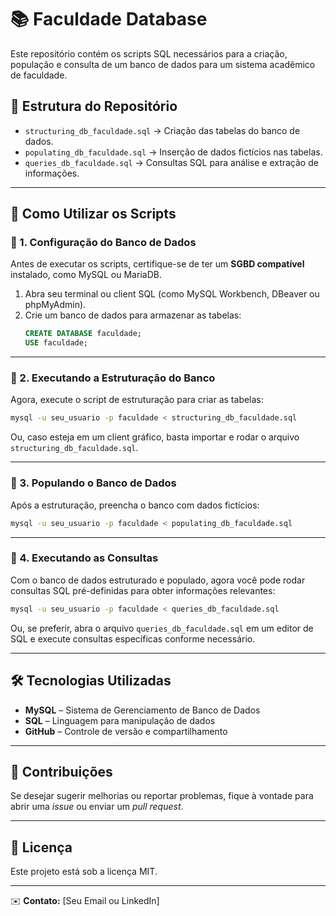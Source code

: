 # 📚 Faculdade Database

Este repositório contém os scripts SQL necessários para a criação, população e consulta de um banco de dados para um sistema acadêmico de faculdade.

## 📌 Estrutura do Repositório

- `structuring_db_faculdade.sql` → Criação das tabelas do banco de dados.
- `populating_db_faculdade.sql` → Inserção de dados fictícios nas tabelas.
- `queries_db_faculdade.sql` → Consultas SQL para análise e extração de informações.

---

## 🚀 Como Utilizar os Scripts

### 🔹 1. Configuração do Banco de Dados
Antes de executar os scripts, certifique-se de ter um **SGBD compatível** instalado, como MySQL ou MariaDB.

1. Abra seu terminal ou client SQL (como MySQL Workbench, DBeaver ou phpMyAdmin).
2. Crie um banco de dados para armazenar as tabelas:
   ```sql
   CREATE DATABASE faculdade;
   USE faculdade;
   ```

---

### 🔹 2. Executando a Estruturação do Banco
Agora, execute o script de estruturação para criar as tabelas:
   ```sh
   mysql -u seu_usuario -p faculdade < structuring_db_faculdade.sql
   ```
Ou, caso esteja em um client gráfico, basta importar e rodar o arquivo `structuring_db_faculdade.sql`.

---

### 🔹 3. Populando o Banco de Dados
Após a estruturação, preencha o banco com dados fictícios:
   ```sh
   mysql -u seu_usuario -p faculdade < populating_db_faculdade.sql
   ```

---

### 🔹 4. Executando as Consultas
Com o banco de dados estruturado e populado, agora você pode rodar consultas SQL pré-definidas para obter informações relevantes:
   ```sh
   mysql -u seu_usuario -p faculdade < queries_db_faculdade.sql
   ```

Ou, se preferir, abra o arquivo `queries_db_faculdade.sql` em um editor de SQL e execute consultas específicas conforme necessário.

---

## 🛠 Tecnologias Utilizadas
- **MySQL** – Sistema de Gerenciamento de Banco de Dados
- **SQL** – Linguagem para manipulação de dados
- **GitHub** – Controle de versão e compartilhamento

---

## 📌 Contribuições
Se desejar sugerir melhorias ou reportar problemas, fique à vontade para abrir uma _issue_ ou enviar um _pull request_.

---

## 📜 Licença
Este projeto está sob a licença MIT.

---

✉️ **Contato:** [Seu Email ou LinkedIn]
